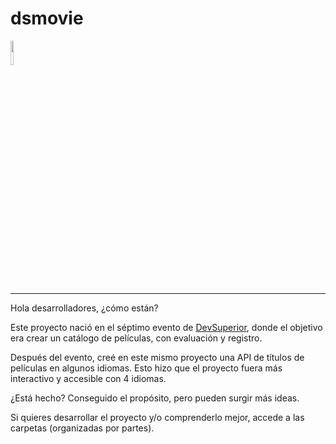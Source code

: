 # dsmovie


<div align="left">
<img  width="10%" src="https://flagicons.lipis.dev/flags/4x3/es.svg" /></td>
</div>

<hr/>

Hola desarrolladores, ¿cómo están?


Este proyecto nació en el séptimo evento de <a href="https://devsuperior.com.br">DevSuperior</a>, donde el objetivo era crear un catálogo de películas, con evaluación y registro.

Después del evento, creé en este mismo proyecto una API de títulos de películas en algunos idiomas. Esto hizo que el proyecto fuera más interactivo y accesible con 4 idiomas.

¿Está hecho? Conseguido el propósito, pero pueden surgir más ideas.


Si quieres desarrollar el proyecto y/o comprenderlo mejor, accede a las carpetas (organizadas por partes).

<br/>
